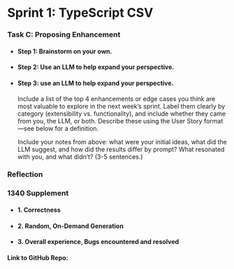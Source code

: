 # Sprint 1: TypeScript CSV

### Task C: Proposing Enhancement

- #### Step 1: Brainstorm on your own.

- #### Step 2: Use an LLM to help expand your perspective.

- #### Step 3: use an LLM to help expand your perspective.

    Include a list of the top 4 enhancements or edge cases you think are most valuable to explore in the next week’s sprint. Label them clearly by category (extensibility vs. functionality), and include whether they came from you, the LLM, or both. Describe these using the User Story format—see below for a definition. 

    Include your notes from above: what were your initial ideas, what did the LLM suggest, and how did the results differ by prompt? What resonated with you, and what didn’t? (3-5 sentences.) 

### Reflection

### 1340 Supplement

- #### 1. Correctness

- #### 2. Random, On-Demand Generation

- #### 3. Overall experience, Bugs encountered and resolved

#### Link to GitHub Repo:  